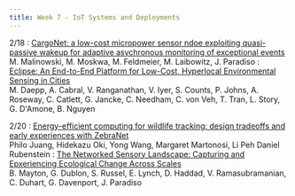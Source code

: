 ```yaml
---
title: Week 7 - IoT Systems and Deployments
---
```


2/18
: [CargoNet: a low-cost micropower sensor ndoe exploiting quasi-passive wakeup for adaptive asychronous monitoring of exceptional events](https://dl.acm.org/doi/abs/10.1145/1322263.1322278?casa_token=7NmGSWdsLYIAAAAA:kij7ieLwOD8X8sMlketdWMv1w-6DVYrCQzD_7F239UG6W4ntLIXRAIIINC7QKRqk5wz82Liakb4)<br /> M. Malinowski, M. Moskwa, M. Feldmeier, M. Laibowitz, J. Paradiso
: [Eclipse: An End-to-End Platform for Low-Cost, Hyperlocal Environmental Sensing in Cities](https://www.microsoft.com/en-us/research/uploads/prod/2022/05/ACM_2022-IPSN_FINAL_Eclipse.pdf)<br /> M. Daepp, A. Cabral, V. Ranganathan, V. Iyer, S. Counts, P. Johns, A. Roseway, C. Catlett, G. Jancke, C. Needham, C. von Veh, T. Tran, L. Story, G. D'Amone, B. Nguyen

2/20
: [Energy-efficient computing for wildlife tracking: design tradeoffs and early experiences with ZebraNet](https://dl.acm.org/doi/abs/10.1145/605397.605408?casa_token=WclGpts0sqcAAAAA:3z1ujFs0-uoZD-S9SG1-nB71GRmDbwDSFEvUE-y44DJmVDLHvHYV2Y48x6jv_hhc7VVbLp8zZzo)<br /> Philo Juang, Hidekazu Oki, Yong Wang, Margaret Martonosi, Li Peh Daniel Rubenstein
: [The Networked Sensory Landscape: Capturing and Epxeriencing Ecological Change Across Scales](https://ieeexplore.ieee.org/abstract/document/8315193)<br /> B. Mayton, G. Dublon, S. Russel, E. Lynch, D. Haddad, V. Ramasubramanian, C. Duhart, G. Davenport, J. Paradiso
